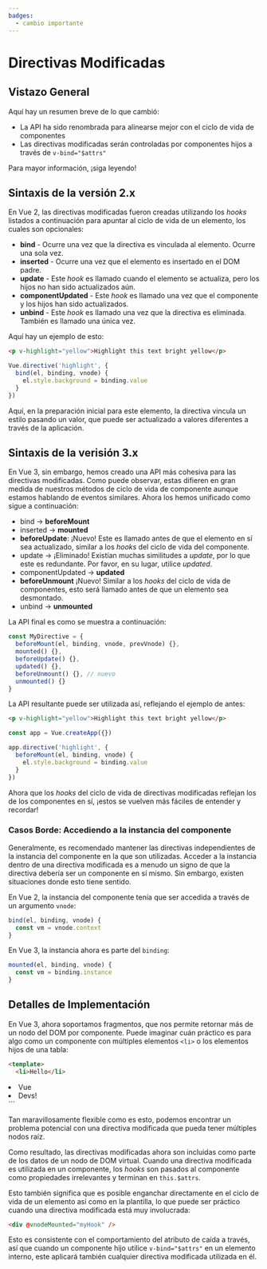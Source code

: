 ```yaml
---
badges:
  - cambio importante
---
```


# Directivas Modificadas <MigrationBadges :badges="$frontmatter.badges" />

## Vistazo General

Aquí hay un resumen breve de lo que cambió:

- La API ha sido renombrada para alinearse mejor con el ciclo de vida de componentes
- Las directivas modificadas serán controladas por componentes hijos a través de `v-bind="$attrs"`

Para mayor información, ¡siga leyendo!

## Sintaxis de la versión 2.x

En Vue 2, las directivas modificadas fueron creadas utilizando los _hooks_ listados a continuación para apuntar al ciclo de vida de un elemento, los cuales son opcionales:

- **bind** - Ocurre una vez que la directiva es vinculada al elemento. Ocurre una sola vez.
- **inserted** - Ocurre una vez que el elemento es insertado en el DOM padre.
- **update** - Este _hook_ es llamado cuando el elemento se actualiza, pero los hijos no han sido actualizados aún.
- **componentUpdated** - Este _hook_ es llamado una vez que el componente y los hijos han sido actualizados.
- **unbind** - Este _hook_ es llamado una vez que la directiva es eliminada. También es llamado una única vez.

Aquí hay un ejemplo de esto:

```html
<p v-highlight="yellow">Highlight this text bright yellow</p>
```

```js
Vue.directive('highlight', {
  bind(el, binding, vnode) {
    el.style.background = binding.value
  }
})
```

Aquí, en la preparación inicial para este elemento, la directiva vincula un estilo pasando un valor, que puede ser actualizado a valores diferentes a través de la aplicación.

## Sintaxis de la verisión 3.x

En Vue 3, sin embargo, hemos creado una API más cohesiva para las directivas modificadas. Como puede observar, estas difieren en gran medida de nuestros métodos de ciclo de vida de componente aunque estamos hablando de eventos similares. Ahora los hemos unificado como sigue a continuación:

- bind → **beforeMount**
- inserted → **mounted**
- **beforeUpdate**: ¡Nuevo! Este es llamado antes de que el elemento en sí sea actualizado, similar a los _hooks_ del ciclo de vida del componente.
- update → ¡Eliminado! Existían muchas similitudes a _update_, por lo que este es redundante. Por favor, en su lugar, utilice _updated_.
- componentUpdated → **updated**
- **beforeUnmount** ¡Nuevo! Similar a los _hooks_ del ciclo de vida de componentes, esto será llamado antes de que un elemento sea desmontado.
- unbind -> **unmounted**

La API final es como se muestra a continuación:

```js
const MyDirective = {
  beforeMount(el, binding, vnode, prevVnode) {},
  mounted() {},
  beforeUpdate() {},
  updated() {},
  beforeUnmount() {}, // nuevo
  unmounted() {}
}
```

La API resultante puede ser utilizada así, reflejando el ejemplo de antes:

```html
<p v-highlight="yellow">Highlight this text bright yellow</p>
```

```js
const app = Vue.createApp({})

app.directive('highlight', {
  beforeMount(el, binding, vnode) {
    el.style.background = binding.value
  }
})
```

Ahora que los _hooks_ del ciclo de vida de directivas modificadas reflejan los de los componentes en sí, ¡estos se vuelven más fáciles de entender y recordar!

### Casos Borde: Accediendo a la instancia del componente

Generalmente, es recomendado mantener las directivas independientes de la instancia del componente en la que son utilizadas. Acceder a la instancia dentro de una directiva modificada es a menudo un signo de que la directiva debería ser un componente en sí mismo. Sin embargo, existen situaciones donde esto tiene sentido.

En Vue 2, la instancia del componente tenía que ser accedida a través de un argumento `vnode`:

```javascript
bind(el, binding, vnode) {
  const vm = vnode.context
}
```

En Vue 3, la instancia ahora es parte del `binding`:

```javascript
mounted(el, binding, vnode) {
  const vm = binding.instance
}
```

## Detalles de Implementación

En Vue 3, ahora soportamos fragmentos, que nos permite retornar más de un nodo del DOM por componente. Puede imaginar cuán práctico es para algo como un componente con múltiples elementos `<li>` o los elementos hijos de una tabla:

```html
<template>
  <li>Hello</li>
```
  <li>Vue</li>
  <li>Devs!</li>
</template>
```

Tan maravillosamente flexible como es esto, podemos encontrar un problema potencial con una directiva modificada que pueda tener múltiples nodos raíz.

Como resultado, las directivas modificadas ahora son incluidas como parte de los datos de un nodo de DOM virtual. Cuando una directiva modificada es utilizada en un componente, los _hooks_ son pasados al componente como propiedades irrelevantes y terminan en `this.$attrs`.

Esto también significa que es posible enganchar directamente en el ciclo de vida de un elemento así como en la plantilla, lo que puede ser práctico cuando una directiva modificada está muy involucrada:

```html
<div @vnodeMounted="myHook" />
```

Esto es consistente con el comportamiento del atributo de caída a través, así que cuando un componente hijo utilice `v-bind="$attrs"` en un elemento interno, este aplicará también cualquier directiva modificada utilizada en él.
